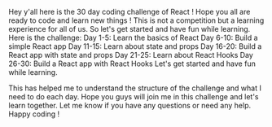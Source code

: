 Hey y'all here is the 30 day coding challenge of React ! 
Hope you all are ready to code and learn new things !
This is not a competition but a learning experience for all of us.
So let's get started and have fun while learning.
Here is the challenge:
Day 1-5: Learn the basics of React
Day 6-10: Build a simple React app
Day 11-15: Learn about state and props
Day 16-20: Build a React app with state and props
Day 21-25: Learn about React Hooks
Day 26-30: Build a React app with React Hooks
Let's get started and have fun while learning.

This has helped me to understand the structure of the challenge and what I need to do each day. 
Hope you guys will join me in this challenge and let's learn together.
Let me know if you have any questions or need any help.
Happy coding !
